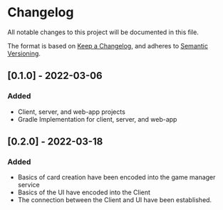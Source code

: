 # Changelog
All notable changes to this project will be documented in this file.

The format is based on [Keep a Changelog](https://keepachangelog.com/en/1.0.0/),
and adheres to [Semantic Versioning](https://semver.org/spec/v2.0.0.html).

## [0.1.0] - 2022-03-06
### Added
* Client, server, and web-app projects
* Gradle Implementation for client, server, and web-app

## [0.2.0] - 2022-03-18
### Added
* Basics of card creation have been encoded into the game manager service
* Basics of the UI have encoded into the Client
* The connection between the Client and UI have been established.
